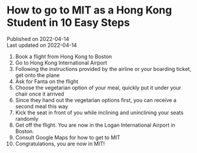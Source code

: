 # How to go to MIT as a Hong Kong Student in 10 Easy Steps
Published on 2022-04-14 \
Last updated on 2022-04-14

1. Book a flight from Hong Kong to Boston
2. Go to Hong Kong International Airport
3. Following the instructions provided by the airline or your boarding ticket, get onto the plane
4. Ask for Fanta on the flight
5. Choose the vegetarian option of your meal, quickly put it under your chair once it arrived
6. Since they hand out the vegetarian options first, you can receive a second meal this way
7. Kick the seat in front of you while inclining and uninclining your seats randomly
8. Get off the flight. You are now in the Logan International Airport in Boston.
9. Consult Google Maps for how to get to MIT
10. Congratulations, you are now in MIT!